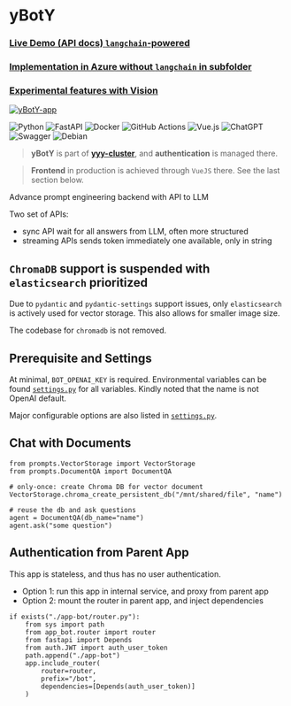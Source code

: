 # yBotY

### [Live Demo (API docs) `langchain`-powered](https://v2.yan.fi/api/docs) 

### [Implementation in Azure without `langchain` in subfolder](/src-azure-no-langchain)

### [Experimental features with Vision](/exp)

[![yBotY-app](https://github.com/yyyaaan/yBotY/actions/workflows/test-build-push-yBot.yaml/badge.svg)](https://github.com/yyyaaan/yBotY/actions/workflows/test-build-push-yBot.yaml) 

![Python](https://img.shields.io/badge/python-3670A0?style=for-the-badge&logo=python&logoColor=ffdd54) ![FastAPI](https://img.shields.io/badge/FastAPI-005571?style=for-the-badge&logo=fastapi) ![Docker](https://img.shields.io/badge/docker-%230db7ed.svg?style=for-the-badge&logo=docker&logoColor=white) ![GitHub Actions](https://img.shields.io/badge/github%20actions-%232671E5.svg?style=for-the-badge&logo=githubactions&logoColor=white) ![Vue.js](https://img.shields.io/badge/vuejs-%2335495e.svg?style=for-the-badge&logo=vuedotjs&logoColor=%234FC08D) ![ChatGPT](https://img.shields.io/badge/chatGPT-74aa9c?style=for-the-badge&logo=openai&logoColor=white) ![Swagger](https://img.shields.io/badge/-Swagger-%23Clojure?style=for-the-badge&logo=swagger&logoColor=white) ![Debian](https://img.shields.io/badge/Debian-D70A53?style=for-the-badge&logo=debian&logoColor=white) 


> __yBotY__ is part of [__yyy-cluster__](https://github.com/yyyaaan/yyy-cluster/), and __authentication__ is managed there.

>  __Frontend__ in production is achieved through `VueJS` there. See the last section below.

Advance prompt engineering backend with API to LLM

Two set of APIs:
- sync API wait for all answers from LLM, often more structured
- streaming APIs sends token immediately one available, only in string

## `ChromaDB` support is suspended with `elasticsearch` prioritized

Due to `pydantic` and `pydantic-settings` support issues, only `elasticsearch` is actively used for vector storage. This also allows for smaller image size.

The codebase for `chromadb` is not removed.

## Prerequisite and Settings

At minimal, `BOT_OPENAI_KEY` is required. Environmental variables can be found [`settings.py`](/src/botSettings/settings.py) for all variables. Kindly noted that the name is not OpenAI default.

Major configurable options are also listed in [`settings.py`](/src/botSettings/settings.py).

## Chat with Documents

```
from prompts.VectorStorage import VectorStorage
from prompts.DocumentQA import DocumentQA

# only-once: create Chroma DB for vector document
VectorStorage.chroma_create_persistent_db("/mnt/shared/file", "name")

# reuse the db and ask questions
agent = DocumentQA(db_name="name")
agent.ask("some question")
```

## Authentication from Parent App

This app is stateless, and thus has no user authentication. 

- Option 1: run this app in internal service, and proxy from parent app
- Option 2: mount the router in parent app, and inject dependencies

```
if exists("./app-bot/router.py"):
    from sys import path
    from app_bot.router import router
    from fastapi import Depends
    from auth.JWT import auth_user_token
    path.append("./app-bot")
    app.include_router(
        router=router,
        prefix="/bot",
        dependencies=[Depends(auth_user_token)]
    )
```
